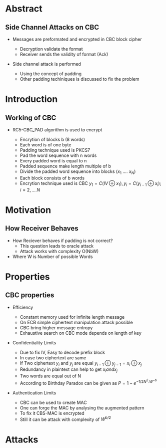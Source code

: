 # Abstract

## Side Channel Attacks on CBC 

* Messages are preformated and encrypted in CBC block cipher
    * Decryption validate the format
    * Receiver sends the validity of format (Ack)

* Side channel attack is performed 
    * Using the concept of padding
    * Other padding techiniques is discussed to fix
      the problem
  

# Introduction

## Working of CBC
  	
* RC5-CBC_PAD algorithm is used to encrypt
    * Encrytion of blocks b (8 words)
    * Each word is of one byte
    * Padding technique used is PKCS7
    * Pad the word sequence with n words
    * Every padded word is equal to n
    * Padded sequence make length multiple of b
    * Divide the padded word sequence into blocks ($x_1$ .... $x_N$)
    * Each block consists of b words
    * Encrytion technique used is CBC
$y_1 = C(IV \oplus x_1), y_i = C(y_{i-1} \oplus x_i); i = 2,.... N$




    <!--- * add pauses -->
    <!--- * check `pdfpc` -->
<!--- * NOTE: 20-22 min talk + 5 min Q&A -->


# Motivation

## How Receiver Behaves

* How Reciever behaves if padding is not correct?
    * This question leads to oracle attack
    * Attack works with complexity O(NbW)
* Where W is Number of possible Words

# Properties

## CBC properties

  * Efficiency 
    * Constant memory used for infinite length message
    * On ECB simple ciphertext manipulation attack possible
    * CBC bring higher message entropy
    * Exhaustive search on CBC mode depends on length of key


  * Confidentiality Limits

    * Due to fix IV, Easy to decode prefix block
    * In case two ciphertext are same
    * If Two ciphertext $y_i$ and $y_j$ are equal
      $y_{i-1} \oplus y_{j-1} = x_i \oplus x_j$
    * Redundancy in plaintext can help to get $x_i and x_j$
    * Two words are equal out of N 
    * According to Birthday Paradox can be given as
      $P = 1 - e^{-1/2N^2.W^{-b}}$

  * Authentication Limits
    * CBC can be used to create MAC
    * One can forge the MAC by analysing the augmented pattern 
    * To fix it CBS-MAC is encrypted
    * Still it can be attack with complexity of $W^{b/2}$


#  Attacks
 

